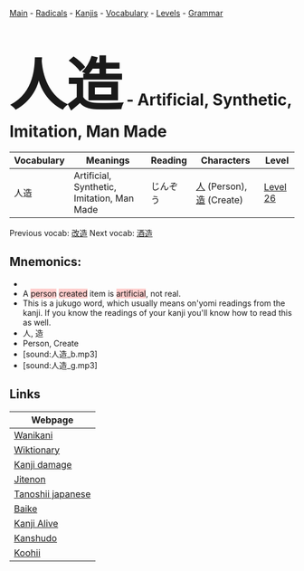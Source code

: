 <style> bigfont {font-size: 100px}</style>
[Main](../README.md) -
[Radicals](../radicals.md) -
[Kanjis](../kanjis.md) -
[Vocabulary](../vocabulary.md) -
[Levels](../levels.md) -
[Grammar](../grammar.md)
# <bigfont> 人造</bigfont> - Artificial, Synthetic, Imitation, Man Made 

| Vocabulary | Meanings | Reading | Characters | Level |
| --- | --- | --- | --- | --- |
| 人造 | Artificial, Synthetic, Imitation, Man Made | じんぞう |  [人](../kanjis/人.md) (Person), [造](../kanjis/造.md) (Create) | [Level 26](../levels/wk_level26.md) |

Previous vocab: [改造](改造.md) Next vocab: [酒造](酒造.md) 

## Mnemonics:

* 
* A <span style="background-color:#ffcccb"> person</span> <span style="background-color:#ffcccb"> created</span> item is <span style="background-color:#ffcccb"> artificial</span>, not real.
* This is a jukugo word, which usually means on'yomi readings from the kanji. If you know the readings of your kanji you'll know how to read this as well.
* 人, 造
* Person, Create
* [sound:人造_b.mp3]
* [sound:人造_g.mp3]


## Links 

| Webpage |
| --- |
| [Wanikani          ](https://www.wanikani.com/kanji/人造) |
| [Wiktionary        ](https://en.wiktionary.org/wiki/人造) |
| [Kanji damage      ](http://www.kanjidamage.com/kanji/search?utf8=✓&q=人造) |
| [Jitenon           ](https://jitenon.com/kanji/人造) |
| [Tanoshii japanese ](https://www.tanoshiijapanese.com/dictionary/kanji.cfm?k=人造) |
| [Baike             ](https://baike.baidu.com/item/人造) |
| [Kanji Alive       ](https://app.kanjialive.com/人造) |
| [Kanshudo          ](https://www.kanshudo.com/searchmn?q=人造) |
| [Koohii            ](https://kanji.koohii.com/study/kanji/人造) |
